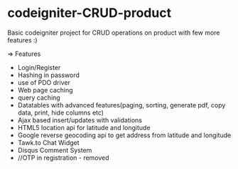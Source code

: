 # codeigniter-CRUD-product
Basic codeigniter project for CRUD operations on product with few more features :)

=> Features
* Login/Register  
* Hashing in password  
* use of PDO driver  
* Web page caching  
* query caching  
* Datatables with advanced features(paging, sorting, generate pdf, copy data, print, hide columns etc)  
* Ajax based insert/updates with validations  
* HTML5 location api for latitude and longitude  
* Google reverse geocoding api to get address from latitude and longitude  
* Tawk.to Chat Widget  
* Disqus Comment System  
* //OTP in registration - removed  
